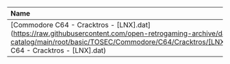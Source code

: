 |Name|Size|
|:---|---:|
|[Commodore C64 - Cracktros - [LNX].dat](https://raw.githubusercontent.com/open-retrogaming-archive/dat-catalog/main/root/basic/TOSEC/Commodore/C64/Cracktros/[LNX]/Commodore C64 - Cracktros - [LNX].dat)|7569|
